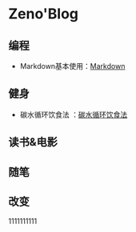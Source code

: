 
# Zeno'Blog

## 编程
* Markdown基本使用：[Markdown](https://github.com/sunnnybear/Zeno-Blog/blob/master/content/MarkDown/Markdown-01.md)

## 健身
* 碳水循环饮食法 ：[碳水循环饮食法](https://github.com/sunnnybear/Zeno-Blog/blob/master/content/Fitness/CarbCycling.md)

## 读书&电影

## 随笔

## 改变


1111111111